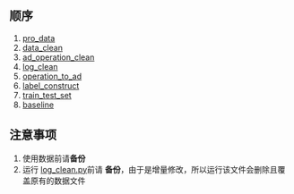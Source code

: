 ## 顺序

1. [pro_data](./pro_data.ipynb)
2. [data_clean](./data_clean.ipynb)
3. [ad_operation_clean](./ad_operation_clean.ipynb)
4. [log_clean](./log_clean.ipynb)
5. [operation_to_ad](./operation_to_ad.ipynb)
6. [label_construct](./label_construct.ipynb)
7. [train_test_set](./train_test_set.ipynb)
8. [baseline](./baseline.ipynb)


## 注意事项

1. 使用数据前请**备份**
2. 运行 [log_clean.py](./log_clean.py)前请 **备份**，由于是增量修改，所以运行该文件会删除且覆盖原有的数据文件
